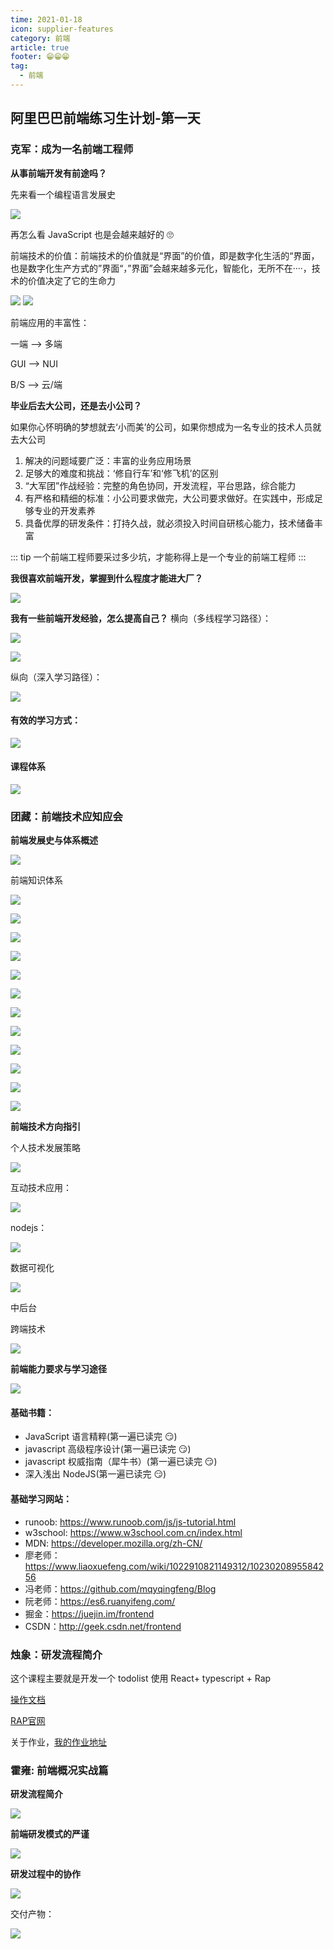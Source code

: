 ```yaml
---
time: 2021-01-18
icon: supplier-features
category: 前端
article: true
footer: 😁😁😁
tag:
  - 前端
---
```


## 阿里巴巴前端练习生计划-第一天

### 克军：成为一名前端工程师

**从事前端开发有前途吗？**

先来看一个编程语言发展史

![](../../.vuepress/img01/1-1.jpg)


再怎么看 JavaScript 也是会越来越好的 🙄

前端技术的价值：前端技术的价值就是“界面”的价值，即是数字化生活的“界面，也是数字化生产方式的”界面“，”界面”会越来越多元化，智能化，无所不在····，技术的价值决定了它的生命力

![](../../.vuepress/img01/1-2.jpg)
![](../../.vuepress/img01/1-3.jpg)

前端应用的丰富性：

一端 --> 多端

GUI --> NUI

B/S --> 云/端

**毕业后去大公司，还是去小公司？**

如果你心怀明确的梦想就去‘小而美’的公司，如果你想成为一名专业的技术人员就去大公司

1. 解决的问题域要广泛：丰富的业务应用场景
2. 足够大的难度和挑战：‘修自行车’和‘修飞机’的区别
3. “大军团”作战经验：完整的角色协同，开发流程，平台思路，综合能力
4. 有严格和精细的标准：小公司要求做完，大公司要求做好。在实践中，形成足够专业的开发素养
5. 具备优厚的研发条件：打持久战，就必须投入时间自研核心能力，技术储备丰富

::: tip
一个前端工程师要采过多少坑，才能称得上是一个专业的前端工程师
:::


**我很喜欢前端开发，掌握到什么程度才能进大厂？**

![](../../.vuepress/img01/1-5.jpg)

**我有一些前端开发经验，怎么提高自己？**
横向（多线程学习路径）：

![](../../.vuepress/img01/1-6.jpg)

![](../../.vuepress/img01/1-7.jpg)

纵向（深入学习路径）：

![](../../.vuepress/img01/1-8.jpg)

#### 有效的学习方式：

![](../../.vuepress/img01/1-9.jpg)

#### 课程体系

![](../../.vuepress/img01/1-10.jpg)

### 团藏：前端技术应知应会

**前端发展史与体系概述**

![](../../.vuepress/img01/1-11.jpg)

前端知识体系

![](../../.vuepress/img01/1-12.jpg)

![](../../.vuepress/img01/1-13.jpg)

![](../../.vuepress/img01/1-14.jpg)

![](../../.vuepress/img01/1-15.jpg)

![](../../.vuepress/img01/1-16.jpg)

![](../../.vuepress/img01/1-17.jpg)

![](../../.vuepress/img01/1-18.jpg)

![](../../.vuepress/img01/1-19.jpg)

![](../../.vuepress/img01/1-20.jpg)

![](../../.vuepress/img01/1-21.jpg)

![](../../.vuepress/img01/1-22.jpg)

![](../../.vuepress/img01/1-23.jpg)

**前端技术方向指引**

个人技术发展策略

![](../../.vuepress/img01/1-24.jpg)

互动技术应用：

![](../../.vuepress/img01/1-25.jpg)

nodejs：

![](../../.vuepress/img01/1-26.jpg)

数据可视化

![](../../.vuepress/img01/1-27.jpg)

中后台

跨端技术

![](../../.vuepress/img01/1-28.jpg)

**前端能力要求与学习途径**

![](../../.vuepress/img01/1-29.jpg)

#### 基础书籍：

- JavaScript 语言精粹(第一遍已读完 😏)
- javascript 高级程序设计(第一遍已读完 😏)
- javascript 权威指南（犀牛书）(第一遍已读完 😏)
- 深入浅出 NodeJS(第一遍已读完 😏)

#### 基础学习网站：

- runoob: https://www.runoob.com/js/js-tutorial.html
- w3school: https://www.w3school.com.cn/index.html
- MDN: https://developer.mozilla.org/zh-CN/
- 廖老师：https://www.liaoxuefeng.com/wiki/1022910821149312/1023020895584256
- 冯老师：https://github.com/mqyqingfeng/Blog
- 阮老师：https://es6.ruanyifeng.com/
- 掘金：https://juejin.im/frontend
- CSDN：http://geek.csdn.net/frontend

### 烛象：研发流程简介

这个课程主要就是开发一个 todolist 使用 React+ typescript + Rap

[操作文档](https://www.yuque.com/bosn/alifecourse/step-by-step)

[RAP官网](http://rap2.taobao.org/)

关于作业，[我的作业地址](https://github.com/1793523411/todo-demo)

### 霍雍: 前端概况实战篇

**研发流程简介**

![](../../.vuepress/img01/1-30.jpg)

**前端研发模式的严谨**

![](../../.vuepress/img01/1-31.jpg)

**研发过程中的协作**

![](../../.vuepress/img01/1-32.jpg)

交付产物：

![](../../.vuepress/img01/1-33.jpg)